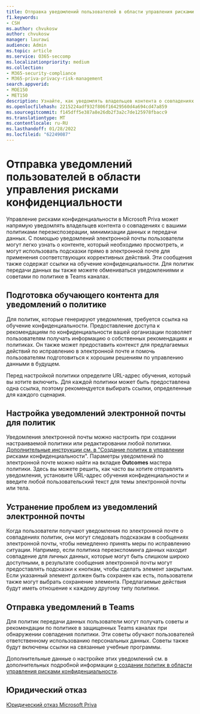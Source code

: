 ```yaml
---
title: Отправка уведомлений пользователей в области управления рисками конфиденциальности
f1.keywords:
- CSH
ms.author: chvukosw
author: chvukosw
manager: laurawi
audience: Admin
ms.topic: article
ms.service: O365-seccomp
ms.localizationpriority: medium
ms.collection:
- M365-security-compliance
- M365-priva-privacy-risk-management
search.appverid:
- MOE150
- MET150
description: Узнайте, как уведомлять владельцев контента о совпадениях политик, найденных управлением рисками конфиденциальности, и о том, как они могут использовать эти уведомления электронной почты для устранения проблем.
ms.openlocfilehash: 2215224adf932f806f16429560d4a694cd47a859
ms.sourcegitcommit: f145dff5e387a8e26db2f3a2c7de125978fbacc9
ms.translationtype: MT
ms.contentlocale: ru-RU
ms.lasthandoff: 01/28/2022
ms.locfileid: "62249087"
---
```

# <a name="send-user-notifications-in-privacy-risk-management"></a>Отправка уведомлений пользователей в области управления рисками конфиденциальности

Управление рисками конфиденциальности в Microsoft Priva может напрямую уведомлять владельцев контента о совпадениях с вашими политиками переэкспозерации, минимизации данных и передачи данных. С помощью уведомлений электронной почты пользователи могут легко узнать о контенте, который необходимо просмотреть, и могут использовать подсказки прямо в электронной почте для применения соответствующих коррективных действий. Эти сообщения также содержат ссылки на обучение конфиденциальности. Для политик передачи данных вы также можете обмениваться уведомлениями и советами по политике в Teams каналах.

## <a name="prepare-training-content-for-policy-notifications"></a>Подготовка обучающего контента для уведомлений о политике

Для политик, которые генерируют уведомления, требуется ссылка на обучение конфиденциальности. Предоставление доступа к рекомендациям по конфиденциальности вашей организации позволяет пользователям получать информацию о собственных рекомендациях и политиках. Он также может предоставить контекст для предлагаемых действий по исправлению в электронной почте и помочь пользователям подготовиться к хорошим решениям по управлению данными в будущем.

Перед настройкой политики определите URL-адрес обучения, который вы хотите включить. Для каждой политики может быть предоставлена одна ссылка, поэтому рекомендуется выбирать ссылки, определенные для каждого сценария.

## <a name="set-up-email-notifications-for-policies"></a>Настройка уведомлений электронной почты для политик

Уведомления электронной почты можно настроить при создании настраиваемой политики или редактировании любой политики. [Дополнительные инструкции см. в "Создание политик в управлении](risk-management-policies.md) рисками конфиденциальности". Параметры уведомлений по электронной почте можно найти на вкладке **Outcomes** мастера политики. Здесь вы можете решить, как часто вы хотите отправлять уведомления, установите URL-адрес обучения конфиденциальности и введите любой пользовательский текст для темы электронной почты или тела.

## <a name="remediate-issues-from-email-notifications"></a>Устранение проблем из уведомлений электронной почты

Когда пользователи получают уведомления по электронной почте о совпадениях политик, они могут следовать подсказкам в сообщениях электронной почты, чтобы немедленно принять меры по исправлению ситуации. Например, если политика переэкспоминга данных находит совпадение для личных данных, которые могут быть слишком широко доступными, в результате сообщения электронной почты могут предоставлять подсказки к кнопкам, чтобы сделать элемент закрытым. Если указанный элемент должен быть сохранен как есть, пользователи также могут выбрать сохранение элемента. Предлагаемые действия будут иметь отношение к каждому другому типу политики.

## <a name="send-notifications-in-teams"></a>Отправка уведомлений в Teams

Для политик передачи данных пользователи могут получать советы и рекомендации по политике в защищенных Teams каналах при обнаружении совпадения политики. Эти советы обучают пользователей ответственному использованию персональных данных. Советы также будут включены ссылки на связанные учебные программы.

Дополнительные данные о настройке этих уведомлений см. в дополнительных подробной информации [о создании политик в области управления рисками конфиденциальности](risk-management-policies.md#set-user-email-notifications).

## <a name="legal-disclaimer"></a>Юридический отказ

[Юридический отказ Microsoft Priva](priva-disclaimer.md)
